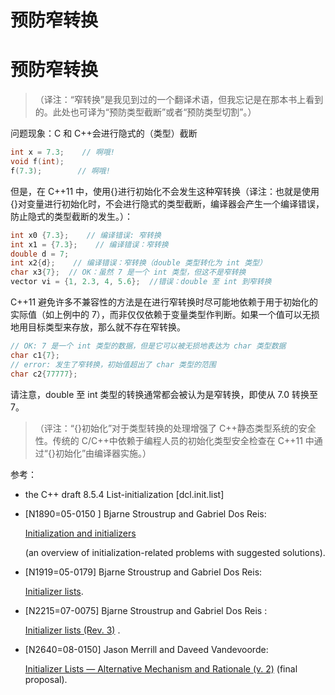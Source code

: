 # 预防窄转换

# 预防窄转换

> （译注：“窄转换”是我见到过的一个翻译术语，但我忘记是在那本书上看到的。此处也可译为“预防类型截断”或者“预防类型切割”。）

问题现象：C 和 C++会进行隐式的（类型）截断

```cpp
int x = 7.3;    // 啊哦!
void f(int);
f(7.3);        // 啊哦! 
```

但是，在 C++11 中，使用{}进行初始化不会发生这种窄转换（译注：也就是使用{}对变量进行初始化时，不会进行隐式的类型截断，编译器会产生一个编译错误，防止隐式的类型截断的发生。）：

```cpp
int x0 {7.3};    // 编译错误: 窄转换
int x1 = {7.3};    // 编译错误：窄转换
double d = 7;
int x2{d};    // 编译错误：窄转换（double 类型转化为 int 类型）
char x3{7};  // OK：虽然 7 是一个 int 类型，但这不是窄转换
vector vi = {1, 2.3, 4, 5.6};  //错误：double 至 int 到窄转换 
```

C++11 避免许多不兼容性的方法是在进行窄转换时尽可能地依赖于用于初始化的实际值（如上例中的 7），而非仅仅依赖于变量类型作判断。如果一个值可以无损地用目标类型来存放，那么就不存在窄转换。

```cpp
// OK: 7 是一个 int 类型的数据，但是它可以被无损地表达为 char 类型数据
char c1{7};
// error: 发生了窄转换，初始值超出了 char 类型的范围
char c2{77777}; 
```

请注意，double 至 int 类型的转换通常都会被认为是窄转换，即使从 7.0 转换至 7。

> （评注：“{}初始化”对于类型转换的处理增强了 C++静态类型系统的安全性。传统的 C/C++中依赖于编程人员的初始化类型安全检查在 C++11 中通过“{}初始化”由编译器实施。）

参考：

*   the C++ draft 8.5.4 List-initialization [dcl.init.list]
*   [N1890=05-0150 ] Bjarne Stroustrup and Gabriel Dos Reis:

    [Initialization and initializers](http://www.open-std.org/jtc1/sc22/wg21/docs/papers/2005/n1890.pdf)

    (an overview of initialization-related problems with suggested solutions).

*   [N1919=05-0179] Bjarne Stroustrup and Gabriel Dos Reis:

    [Initializer lists](http://www.open-std.org/jtc1/sc22/wg21/docs/papers/2005/n1919.pdf).

*   [N2215=07-0075] Bjarne Stroustrup and Gabriel Dos Reis :

    [Initializer lists (Rev. 3)](http://www.open-std.org/jtc1/sc22/wg21/docs/papers/2007/n2215.pdf) .

*   [N2640=08-0150] Jason Merrill and Daveed Vandevoorde:

    [Initializer Lists — Alternative Mechanism and Rationale (v. 2)](http://www.open-std.org/jtc1/sc22/wg21/docs/papers/2008/n2640.pdf) (final proposal).